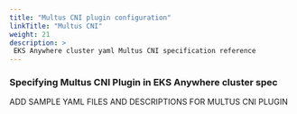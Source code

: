 ```yaml
---
title: "Multus CNI plugin configuration"
linkTitle: "Multus CNI"
weight: 21
description: >
 EKS Anywhere cluster yaml Multus CNI specification reference
---
```


### Specifying Multus CNI Plugin in EKS Anywhere cluster spec

ADD SAMPLE YAML FILES AND DESCRIPTIONS FOR MULTUS CNI PLUGIN

